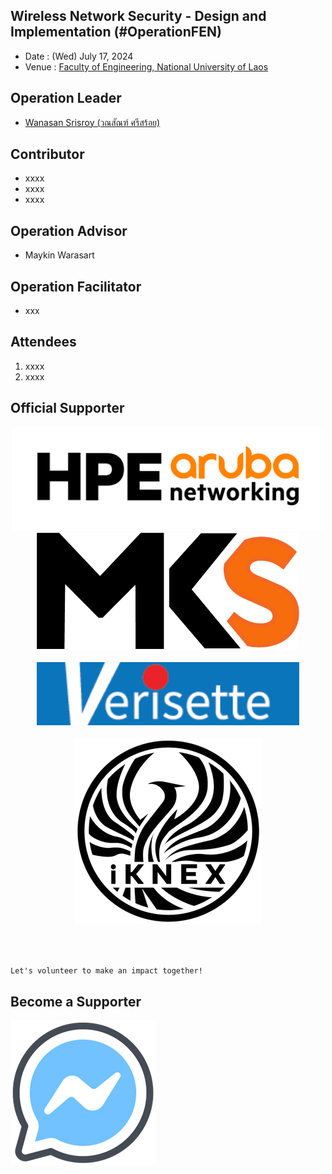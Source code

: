 ## Wireless Network Security - Design and Implementation (#OperationFEN)

+ Date : (Wed) July 17, 2024
+ Venue : [Faculty of Engineering, National University of Laos](https://fe-nuol.edu.la/en/home-en/)

## Operation Leader
+ [Wanasan Srisroy (วณสัณฑ์ ศรีสร้อย)](https://x.com/namo_naja)

## Contributor
+ xxxx
+ xxxx
+ xxxx

## Operation Advisor
+ Maykin Warasart

## Operation Facilitator
+ xxx

## Attendees

1. xxxx
1. xxxx

## Official Supporter

<div align="center">

<a href="https://www.arubanetworks.com/" target="_blank"><img src="img/hpe_aruba_orange_pos_rgb.png" width="500" title="HPE Aruba Networking"></a><br>
<a href="https://mangkone.com/" target="_blank"><img src="img/mks-logo.png" width="420" title="Mangkone Technology"></a><br><br>
<a href="https://verisette.com/" target="_blank"><img src="img/verisette-logo.png" width="420" title="Verisette Co., Ltd."></a><br><br>
<a href="https://www.iknex.or.th/" target="_blank"><img src="img/iknex-black.png" title="iKNEX (Thailand)"></a>

</div>
<br>
<br>

```markdown
Let's volunteer to make an impact together!
```

## Become a Supporter

[![](/fb-m.png "Talk to us via FB messenger")](https://m.me/VolunteXTH)